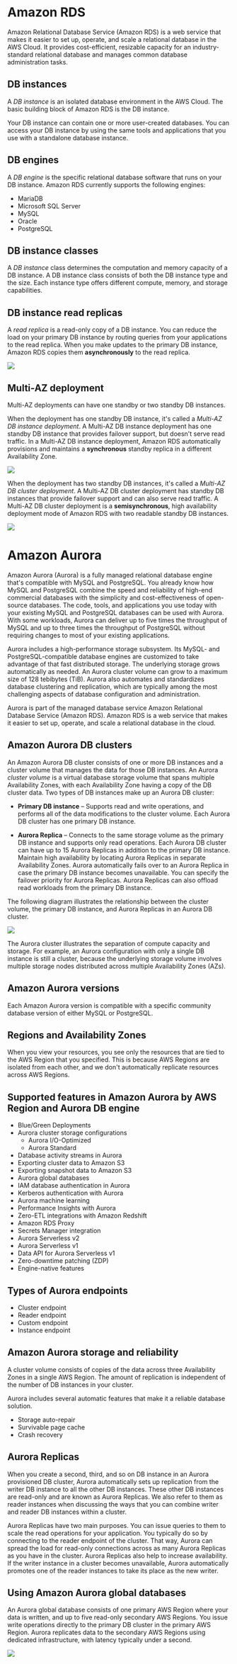 # Amazon RDS

Amazon Relational Database Service (Amazon RDS) is a web service that makes it easier to set up, operate, and scale a relational database in the AWS Cloud. It provides cost-efficient, resizable capacity for an industry-standard relational database and manages common database administration tasks.

## DB instances

A *DB instance* is an isolated database environment in the AWS Cloud. The basic building block of Amazon RDS is the DB instance.

Your DB instance can contain one or more user-created databases. You can access your DB instance by using the same tools and applications that you use with a standalone database instance.

## DB engines

A *DB engine* is the specific relational database software that runs on your DB instance. Amazon RDS currently supports the following engines:

- MariaDB
- Microsoft SQL Server
- MySQL
- Oracle
- PostgreSQL

## DB instance classes

A *DB instance* class determines the computation and memory capacity of a DB instance. A DB instance class consists of both the DB instance type and the size. Each instance type offers different compute, memory, and storage capabilities.

## DB instance read replicas

A *read replica* is a read-only copy of a DB instance. You can reduce the load on your primary DB instance by routing queries from your applications to the read replica. When you make updates to the primary DB instance, Amazon RDS copies them **asynchronously** to the read replica.

![](../imgs/Amazon-RDS-and-Aurora/read-replica.png)

## Multi-AZ deployment

Multi-AZ deployments can have one standby or two standby DB instances.

When the deployment has one standby DB instance, it's called a *Multi-AZ DB instance deployment*. A Multi-AZ DB instance deployment has one standby DB instance that provides failover support, but doesn't serve read traffic. In a Multi-AZ DB instance deployment, Amazon RDS automatically provisions and maintains a **synchronous** standby replica in a different Availability Zone.

![](../imgs/Amazon-RDS-and-Aurora/con-multi-AZ.png)

When the deployment has two standby DB instances, it's called a *Multi-AZ DB cluster deployment*. A Multi-AZ DB cluster deployment has standby DB instances that provide failover support and can also serve read traffic. A Multi-AZ DB cluster deployment is a **semisynchronous**, high availability deployment mode of Amazon RDS with two readable standby DB instances.

![](../imgs/Amazon-RDS-and-Aurora/multi-az-db-cluster.png)

# Amazon Aurora

Amazon Aurora (Aurora) is a fully managed relational database engine that's compatible with MySQL and PostgreSQL. You already know how MySQL and PostgreSQL combine the speed and reliability of high-end commercial databases with the simplicity and cost-effectiveness of open-source databases. The code, tools, and applications you use today with your existing MySQL and PostgreSQL databases can be used with Aurora. With some workloads, Aurora can deliver up to five times the throughput of MySQL and up to three times the throughput of PostgreSQL without requiring changes to most of your existing applications.

Aurora includes a high-performance storage subsystem. Its MySQL- and PostgreSQL-compatible database engines are customized to take advantage of that fast distributed storage. The underlying storage grows automatically as needed. An Aurora cluster volume can grow to a maximum size of 128 tebibytes (TiB). Aurora also automates and standardizes database clustering and replication, which are typically among the most challenging aspects of database configuration and administration.

Aurora is part of the managed database service Amazon Relational Database Service (Amazon RDS). Amazon RDS is a web service that makes it easier to set up, operate, and scale a relational database in the cloud.

## Amazon Aurora DB clusters

An Amazon Aurora DB cluster consists of one or more DB instances and a cluster volume that manages the data for those DB instances. An Aurora *cluster volume* is a virtual database storage volume that spans multiple Availability Zones, with each Availability Zone having a copy of the DB cluster data. Two types of DB instances make up an Aurora DB cluster:

- **Primary DB instance** – Supports read and write operations, and performs all of the data modifications to the cluster volume. Each Aurora DB cluster has one primary DB instance.

- **Aurora Replica** – Connects to the same storage volume as the primary DB instance and supports only read operations. Each Aurora DB cluster can have up to 15 Aurora Replicas in addition to the primary DB instance. Maintain high availability by locating Aurora Replicas in separate Availability Zones. Aurora automatically fails over to an Aurora Replica in case the primary DB instance becomes unavailable. You can specify the failover priority for Aurora Replicas. Aurora Replicas can also offload read workloads from the primary DB instance.

The following diagram illustrates the relationship between the cluster volume, the primary DB instance, and Aurora Replicas in an Aurora DB cluster.

![](../imgs/Amazon-RDS-and-Aurora/AuroraArch001.png)

The Aurora cluster illustrates the separation of compute capacity and storage. For example, an Aurora configuration with only a single DB instance is still a cluster, because the underlying storage volume involves multiple storage nodes distributed across multiple Availability Zones (AZs).

## Amazon Aurora versions

Each Amazon Aurora version is compatible with a specific community database version of either MySQL or PostgreSQL.

## Regions and Availability Zones

When you view your resources, you see only the resources that are tied to the AWS Region that you specified. This is because AWS Regions are isolated from each other, and we don't automatically replicate resources across AWS Regions.

## Supported features in Amazon Aurora by AWS Region and Aurora DB engine

- Blue/Green Deployments
- Aurora cluster storage configurations
    - Aurora I/O-Optimized
    - Aurora Standard
- Database activity streams in Aurora
- Exporting cluster data to Amazon S3
- Exporting snapshot data to Amazon S3
- Aurora global databases
- IAM database authentication in Aurora
- Kerberos authentication with Aurora
- Aurora machine learning
- Performance Insights with Aurora
- Zero-ETL integrations with Amazon Redshift
- Amazon RDS Proxy
- Secrets Manager integration
- Aurora Serverless v2
- Aurora Serverless v1
- Data API for Aurora Serverless v1
- Zero-downtime patching (ZDP)
- Engine-native features

## Types of Aurora endpoints

- Cluster endpoint
- Reader endpoint
- Custom endpoint
- Instance endpoint

## Amazon Aurora storage and reliability

A cluster volume consists of copies of the data across three Availability Zones in a single AWS Region. The amount of replication is independent of the number of DB instances in your cluster.

Aurora includes several automatic features that make it a reliable database solution.

- Storage auto-repair
- Survivable page cache
- Crash recovery

## Aurora Replicas

When you create a second, third, and so on DB instance in an Aurora provisioned DB cluster, Aurora automatically sets up replication from the writer DB instance to all the other DB instances. These other DB instances are read-only and are known as Aurora Replicas. We also refer to them as reader instances when discussing the ways that you can combine writer and reader DB instances within a cluster.

Aurora Replicas have two main purposes. You can issue queries to them to scale the read operations for your application. You typically do so by connecting to the reader endpoint of the cluster. That way, Aurora can spread the load for read-only connections across as many Aurora Replicas as you have in the cluster. Aurora Replicas also help to increase availability. If the writer instance in a cluster becomes unavailable, Aurora automatically promotes one of the reader instances to take its place as the new writer.

## Using Amazon Aurora global databases

An Aurora global database consists of one primary AWS Region where your data is written, and up to five read-only secondary AWS Regions. You issue write operations directly to the primary DB cluster in the primary AWS Region. Aurora replicates data to the secondary AWS Regions using dedicated infrastructure, with latency typically under a second.

![](../imgs/Amazon-RDS-and-Aurora/aurora-global-databases-conceptual-illo.png)

